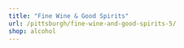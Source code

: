 ```yaml
---
title: "Fine Wine & Good Spirits"
url: /pittsburgh/fine-wine-and-good-spirits-5/
shop: alcohol
---
```

